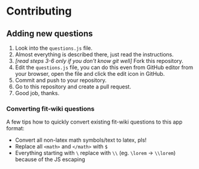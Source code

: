 # Contributing

## Adding new questions

1. Look into the `questions.js` file.
2. Almost everything is described there, just read the instructions.
3. *[read steps 3-6 only if you don't know git well]* Fork this repository.
4. Edit the `questions.js` file, you can do this even from GitHub editor from your browser, open the file and click the edit icon in GitHub.
5. Commit and push to your repository.
6. Go to this repository and create a pull request.
7. Good job, thanks.

### Converting fit-wiki questions

A few tips how to quickly convert existing fit-wiki questions to this app format:

 - Convert all non-latex math symbols/text to latex, pls!
 - Replace all `<math>` and `</math>` with `$`
 - Everything starting with `\` replace with `\\` (eg. `\lorem` -> `\\lorem`) because of the JS escaping

